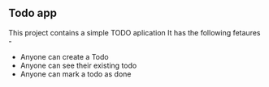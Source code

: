 ## Todo app

This project contains a simple TODO aplication
It has the following fetaures -

- Anyone can create a Todo
- Anyone can see their existing todo
- Anyone can mark a todo as done

